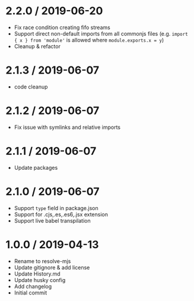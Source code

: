 
2.2.0 / 2019-06-20
==================

  * Fix race condition creating fifo streams
  * Support direct non-default imports from all commonjs files (e.g. `import { x } from 'module'` is allowed where `module.exports.x = y`)
  * Cleanup & refactor

2.1.3 / 2019-06-07
==================

  * code cleanup

2.1.2 / 2019-06-07
==================

  * Fix issue with symlinks and relative imports

2.1.1 / 2019-06-07
==================

  * Update packages

2.1.0 / 2019-06-07
==================

  * Support `type` field in package.json
  * Support for .cjs,.es,.es6,.jsx extension
  * Support live babel transpilation

1.0.0 / 2019-04-13
==================

  * Rename to resolve-mjs
  * Update gitignore & add license
  * Update History.md
  * Update husky config
  * Add changelog
  * Initial commit

